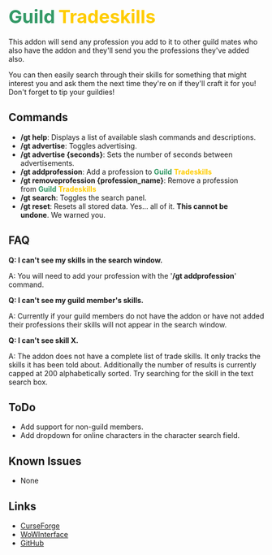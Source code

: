 <p><h1><span style="font-size: 36px; color: #339966;"><strong>Guild</strong></span>&nbsp;<span style="font-size: 36px; color: #ffcc00;"><strong>Tradeskills</strong></span></h1></p>
<p><span style="font-size: 14px;">This addon will send any profession you add to it to other guild mates who also have the addon and they'll send you the professions they've added also.</span></p>
<p><span style="font-size: 14px;">You can then easily search through their skills for something that might interest you and ask them the next time they're on if they'll craft it for you! Don't forget to tip your guildies!</span></p>
<h2>Commands</h2>
<ul>
	<li><strong>/gt help</strong>: Displays a list of available slash commands and descriptions.</li>
	<li><strong>/gt advertise</strong>: Toggles advertising.</li>
	<li><strong>/gt advertise {seconds}</strong>: Sets the number of seconds between advertisements.</li>
	<li><strong>/gt addprofession</strong>: Add a profession to&nbsp;<strong><span style="color: #339966;">Guild</span></strong>&nbsp;<strong><span style="color: #ffcc00;">Tradeskills</span></strong></li>
	<li><strong>/gt removeprofession {profession_name}</strong>: Remove a profession from&nbsp;<strong><span style="color: #339966;">Guild</span></strong>&nbsp;<strong><span style="color: #ffcc00;">Tradeskills</span></strong></li>
	<li><strong>/gt search</strong>: Toggles the search panel.</li>
	<li><strong>/gt reset</strong>: Resets all stored data. Yes... all of it.&nbsp;<strong>This cannot be undone</strong>.&nbsp;We warned you.</li>
</ul>
<h2>FAQ</h2>
<p><strong>Q: I can't see my skills in the search window.</strong></p>
<p>A: You will need to add your profession with the '<strong>/gt addprofession</strong>' command.</p>
<p><strong>Q: I can't see my guild member's skills.</strong></p>
<p>A: Currently if your guild members do not have the addon or have not added their professions their skills will not appear in the search window.</p>
<p><strong>Q: I can't see skill X.</strong></p>
<p>A: The addon does not have a complete list of trade skills. It only tracks the skills it has been told about. Additionally the number of results is currently capped at 200 alphabetically sorted. Try searching for the skill in the text search box.</p>
<h2>ToDo</h2>
<ul>
	<li>Add support for non-guild members.</li>
	<li>Add dropdown for online characters in the character search field.</li>
</ul>
<h2>Known Issues</h2>
<ul>
	<li>None</li>
</ul>
<h2>Links</h2>
<ul>
	<li><a href="https://www.curseforge.com/wow/addons/guild-tradeskills" target="_blank">CurseForge</a></li>
	<li><a href="https://www.wowinterface.com/downloads/info25573-GuildTradeskills.html" target="_blank">WoWInterface</a></li>
	<li><a href="https://github.com/Chalos-Atiesh/GuildTradeskills" target="_blank">GitHub</a></li>
</ul>
